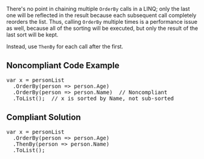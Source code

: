 There's no point in chaining multiple `OrderBy` calls in a LINQ; only the last one will be reflected in the result because each
subsequent call completely reorders the list. Thus, calling `OrderBy` multiple times is a performance issue as well, because all of the
sorting will be executed, but only the result of the last sort will be kept.

Instead, use `ThenBy` for each call after the first. 

## Noncompliant Code Example

<pre>
var x = personList
  .OrderBy(person =&gt; person.Age)
  .OrderBy(person =&gt; person.Name)  // Noncompliant
  .ToList();  // x is sorted by Name, not sub-sorted
</pre>

## Compliant Solution

<pre>
var x = personList
  .OrderBy(person =&gt; person.Age)
  .ThenBy(person =&gt; person.Name)
  .ToList();
</pre>